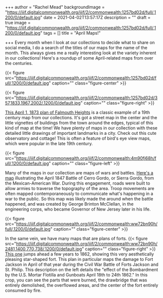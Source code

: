 +++
author = "Rachel Mead"
backgroundImage = "https://iiif.digitalcommonwealth.org/iiif/2/commonwealth:1257bd02d/full/,1200/0/default.jpg"
date = 2021-04-02T13:57:17Z
description = ""
draft = true
image = "https://iiif.digitalcommonwealth.org/iiif/2/commonwealth:1257bd02d/full/,1200/0/default.jpg"
tags = []
title = "April Maps!"

+++
Every month when I look at our collections to decide what to share on social media, I do a search of the titles of our maps for the name of the month. This always gives me a really interesting look at the variety inherent in our collections! Here's a roundup of some April-related maps from over the centuries.

{{< figure src="https://iiif.digitalcommonwealth.org/iiif/2/commonwealth:1257bd02d/full/,1200/0/default.jpg" caption="" class="figure-center" >}}

{{< figure src="https://iiif.digitalcommonwealth.org/iiif/2/commonwealth:1257bd02d/357,1833,1967,2002/,1200/0/default.jpg" caption="" class="figure-right" >}}

[This April 1, 1873 plan of Falmouth Heights](https://collections.leventhalmap.org/search/commonwealth:1257bd014) is a classic example of a 19th century map from our collections. It's got a street map in the center and the little vignettes of buildings from the town around the edges, typical of this kind of map at the time! We have plenty of maps in our collection with these detailed little drawings of important landmarks in a city. Check out this cute observatory and cottage! This is often a feature of bird's eye view maps, which were popular in the late 19th century.

{{< figure src="https://iiif.digitalcommonwealth.org/iiif/2/commonwealth:4m90fj68h/full/,1200/0/default.jpg" caption="" class="figure-left" >}}

Many of the maps in our collection are maps of wars and battles. [Here's a map](https://collections.leventhalmap.org/search/commonwealth:4m90fj677) illustrating the April 1847 Battle of Cerro Gordo, or Sierra Gordo, from the Mexican-American War. During this engagement, roads were built to allow armies to traverse the topography of the area. Troop movements are often mapped contemporaneously to communicate what's happening in a war to the public. So this map was likely made the around when the battle happened, and was created by George Brinton McClellan, in the engineering corps, who became Governor of New Jersey later in his life.

{{< figure src="https://iiif.digitalcommonwealth.org/iiif/2/commonwealth:ww72bn90h/full/,1200/0/default.jpg" caption="" class="figure-center" >}}


In the same vein, we have many maps that are plans of forts. 
{{< figure src="https://iiif.digitalcommonwealth.org/iiif/2/commonwealth:ww72bn90h/2481,1400,770,738/,1200/0/default.jpg" caption="" class="figure-right" >}}
[This one](https://collections.leventhalmap.org/search/commonwealth:ww72bn89r) jumps ahead a few years to 1862, showing this very aesthetically pleasing star-shaped fort. This plan in particular maps the damage to Fort Jackson in April of that year during the Civil War Battle of Forts Jackson and St. Philip. This description on the left details the "effect of the Bombardment by the U.S. Mortar Flotilla and Gunboats April 18th to 24th 1862." In this crop, you can see the parts that were burned, the drawbridge that was entirely demolished, the overflowed areas, and the center of the fort entirely consumed by fire.